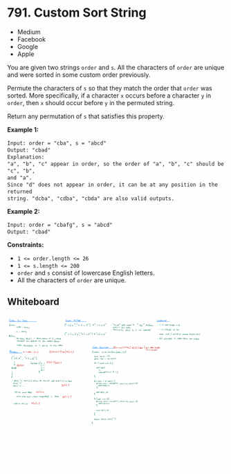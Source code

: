 # 791. Custom Sort String
- Medium
- Facebook
- Google
- Apple

You are given two strings `order` and `s`. All the characters of `order` are
unique and were sorted in some custom order previously.

Permute the characters of `s` so that they match the order that `order` was
sorted. More specifically, if a character `x` occurs before a character `y` in
`order`, then `x` should occur before `y` in the permuted string.

Return any permutation of `s` that satisfies this property.

**Example 1:**
```
Input: order = "cba", s = "abcd"
Output: "cbad"
Explanation:
"a", "b", "c" appear in order, so the order of "a", "b", "c" should be "c", "b",
and "a".
Since "d" does not appear in order, it can be at any position in the returned
string. "dcba", "cdba", "cbda" are also valid outputs.
```

**Example 2:**
```
Input: order = "cbafg", s = "abcd"
Output: "cbad"
```

**Constraints:**
- `1 <= order.length <= 26`
- `1 <= s.length <= 200`
- `order` and `s` consist of lowercase English letters.
- All the characters of `order` are unique.

## Whiteboard
![Whiteboard Image][whiteboard-image]

<!-- Refs -->
[whiteboard-image]: whiteboard.jpg

